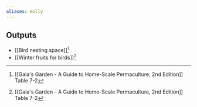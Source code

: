 ```yaml
---
aliases: Holly
---
```

## Outputs
- [[Bird nesting space]][^1]
- [[Winter fruits for birds]][^1]

[^1]: [[Gaia's Garden - A Guide to Home-Scale Permaculture, 2nd Edition]] Table 7-2